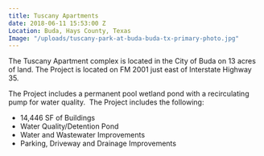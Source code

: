 ```yaml
---
title: Tuscany Apartments
date: 2018-06-11 15:53:00 Z
Location: Buda, Hays County, Texas
Image: "/uploads/tuscany-park-at-buda-buda-tx-primary-photo.jpg"
---
```


The Tuscany Apartment complex is located in the City of Buda on 13 acres of land. The Project is located on FM 2001 just east of Interstate Highway 35.

The Project includes a permanent pool wetland pond with a recirculating pump for water quality. 
​
The Project includes the following:
* 14,446 SF of Buildings
* Water Quality/Detention Pond
* Water and Wastewater Improvements
* Parking, Driveway and Drainage Improvements
